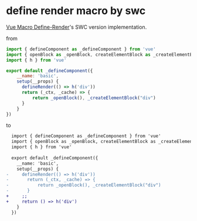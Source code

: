 # define render macro by swc

[Vue Macro Define-Render](https://github.com/sxzz/unplugin-vue-macros/tree/main/packages/define-render)'s SWC version implementation.

from

```js
import { defineComponent as _defineComponent } from 'vue'
import { openBlock as _openBlock, createElementBlock as _createElementBlock } from "vue"
import { h } from 'vue'

export default _defineComponent({
    __name: 'basic',
    setup(__props) {
      defineRender(() => h('div'))
      return (_ctx, _cache) => {
          return _openBlock(), _createElementBlock("div")
      }
    }
})
```

to

```diff
  import { defineComponent as _defineComponent } from 'vue'
  import { openBlock as _openBlock, createElementBlock as _createElementBlock } from "vue"
  import { h } from 'vue'
  
  export default _defineComponent({
    __name: 'basic',
    setup(__props) {
-     defineRender(() => h('div'))
-       return (_ctx, _cache) => {
-           return _openBlock(), _createElementBlock("div")
-       }
+     ;;
+     return () => h('div')
    }
  })
```
